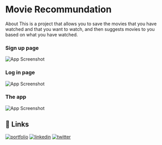
# Movie Recommundation

About
This is a project that allows you to save the movies that you have watched and that you want to watch, and then suggests movies to you based on what you have watched.




### Sign up page

![App Screenshot](https://i.ibb.co/DWwcg4r/image.png)


### Log in page

![App Screenshot](https://i.ibb.co/0sysmfb/image.png)

### The app

![App Screenshot](https://i.ibb.co/82yPdkq/3.png)



## 🔗 Links
[![portfolio](https://img.shields.io/badge/my_portfolio-000?style=for-the-badge&logo=ko-fi&logoColor=white)](https://aminehalal.github.io/)
[![linkedin](https://img.shields.io/badge/linkedin-0A66C2?style=for-the-badge&logo=linkedin&logoColor=white)](https://www.linkedin.com/in/aminehalal/)
[![twitter](https://img.shields.io/badge/twitter-1DA1F2?style=for-the-badge&logo=twitter&logoColor=white)](https://twitter.com/aminenohalal)

